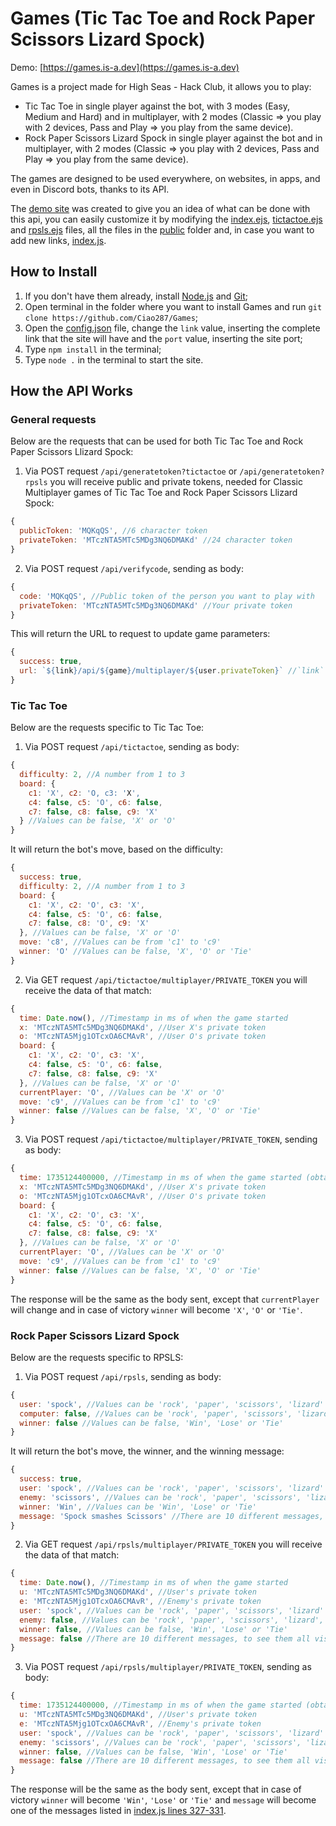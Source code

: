 # Games (Tic Tac Toe and Rock Paper Scissors Lizard Spock)

Demo: [https://games.is-a.dev](https://games.is-a.dev)

Games is a project made for High Seas - Hack Club, it allows you to play:
- Tic Tac Toe in single player against the bot, with 3 modes (Easy, Medium and Hard) and in multiplayer, with 2 modes (Classic => you play with 2 devices, Pass and Play => you play from the same device).
- Rock Paper Scissors Lizard Spock in single player against the bot and in multiplayer, with 2 modes (Classic => you play with 2 devices, Pass and Play => you play from the same device).

The games are designed to be used everywhere, on websites, in apps, and even in Discord bots, thanks to its API.

The [demo site](https://games.is-a.dev) was created to give you an idea of ​​what can be done with this api, you can easily customize it by modifying the [index.ejs](https://github.com/Ciao287/Games/blob/main/index.ejs), [tictactoe.ejs](https://github.com/Ciao287/Games/blob/main/tictactoe.ejs) and [rpsls.ejs](https://github.com/Ciao287/Games/blob/main/rpsls.ejs) files, all the files in the [public](https://github.com/Ciao287/Games/tree/main/public) folder and, in case you want to add new links, [index.js](https://github.com/Ciao287/Games/blob/main/index.js).

## How to Install

1) If you don't have them already, install [Node.js](https://nodejs.org/en/download/package-manager/current) and [Git](https://git-scm.com/downloads);
2) Open terminal in the folder where you want to install Games and run `git clone https://github.com/Ciao287/Games`;
3) Open the [config.json](https://github.com/Ciao287/Games/blob/main/config.json) file, change the `link` value, inserting the complete link that the site will have and the `port` value, inserting the site port;
4) Type `npm install` in the terminal;
5) Type `node .` in the terminal to start the site.

## How the API Works
### General requests
Below are the requests that can be used for both Tic Tac Toe and Rock Paper Scissors Llizard Spock:

1) Via POST request `/api/generatetoken?tictactoe` or `/api/generatetoken?rpsls` you will receive public and private tokens, needed for Classic Multiplayer games of Tic Tac Toe and Rock Paper Scissors Llizard Spock:
```js
{
  publicToken: 'MQKqQS', //6 character token
  privateToken: 'MTczNTA5MTc5MDg3NQ6DMAKd' //24 character token
}
```
2) Via POST request `/api/verifycode`, sending as body:
```js
{
  code: 'MQKqQS', //Public token of the person you want to play with
  privateToken: 'MTczNTA5MTc5MDg3NQ6DMAKd' //Your private token
}
```
This will return the URL to request to update game parameters:
```js
{
  success: true,
  url: `${link}/api/${game}/multiplayer/${user.privateToken}` //`link` is taken from config.json => (https://github.com/Ciao287/Games/blob/main/config.json), while `user.privateToken` is the private token of the user you want to play with. The `game` can be either 'tictactoe' or 'rpsls' depending on the tokens used
}
```

### Tic Tac Toe
Below are the requests specific to Tic Tac Toe:

1) Via POST request `/api/tictactoe`, sending as body:
```js
{
  difficulty: 2, //A number from 1 to 3
  board: {
    c1: 'X', c2: 'O, c3: 'X',
    c4: false, c5: 'O', c6: false,
    c7: false, c8: false, c9: 'X'
  } //Values ​​can be false, 'X' or 'O'
}
```
It will return the bot's move, based on the difficulty:
```js
{
  success: true,
  difficulty: 2, //A number from 1 to 3
  board: {
    c1: 'X', c2: 'O', c3: 'X',
    c4: false, c5: 'O', c6: false,
    c7: false, c8: 'O', c9: 'X'
  }, //Values ​​can be false, 'X' or 'O'
  move: 'c8', //Values ​​can be from 'c1' to 'c9'
  winner: 'O' //Values ​​can be false, 'X', 'O' or 'Tie'
}
```
2) Via GET request `/api/tictactoe/multiplayer/PRIVATE_TOKEN` you will receive the data of that match:
```js
{
  time: Date.now(), //Timestamp in ms of when the game started
  x: 'MTczNTA5MTc5MDg3NQ6DMAKd', //User X's private token
  o: 'MTczNTA5Mjg1OTcxOA6CMAvR', //User O's private token
  board: {
    c1: 'X', c2: 'O', c3: 'X',
    c4: false, c5: 'O', c6: false,
    c7: false, c8: false, c9: 'X'
  }, //Values ​​can be false, 'X' or 'O'
  currentPlayer: 'O', //Values ​​can be 'X' or 'O'
  move: 'c9', //Values ​​can be from 'c1' to 'c9'
  winner: false //Values ​​can be false, 'X', 'O' or 'Tie'
}
```
3) Via POST request `/api/tictactoe/multiplayer/PRIVATE_TOKEN`, sending as body:
```js
{
  time: 1735124400000, //Timestamp in ms of when the game started (obtained from GET request on `/api/tictactoe/multiplayer/PRIVATE_TOKEN`)
  x: 'MTczNTA5MTc5MDg3NQ6DMAKd', //User X's private token
  o: 'MTczNTA5Mjg1OTcxOA6CMAvR', //User O's private token
  board: {
    c1: 'X', c2: 'O', c3: 'X',
    c4: false, c5: 'O', c6: false,
    c7: false, c8: false, c9: 'X'
  }, //Values ​​can be false, 'X' or 'O'
  currentPlayer: 'O', //Values ​​can be 'X' or 'O'
  move: 'c9', //Values ​​can be from 'c1' to 'c9'
  winner: false //Values ​​can be false, 'X', 'O' or 'Tie'
}
```
The response will be the same as the body sent, except that `currentPlayer` will change and in case of victory `winner` will become `'X'`, `'O'` or `'Tie'`.

### Rock Paper Scissors Lizard Spock
Below are the requests specific to RPSLS:

1) Via POST request `/api/rpsls`, sending as body:
```js
{
  user: 'spock', //Values ​​can be 'rock', 'paper', 'scissors', 'lizard' or 'spock'
  computer: false, //Values ​​can be 'rock', 'paper', 'scissors', 'lizard', 'spock' or false
  winner: false //Values ​​can be false, 'Win', 'Lose' or 'Tie'
}
```
It will return the bot's move, the winner, and the winning message:
```js
{
  success: true,
  user: 'spock', //Values ​​can be 'rock', 'paper', 'scissors', 'lizard' or 'spock'
  enemy: 'scissors', //Values ​​can be 'rock', 'paper', 'scissors', 'lizard' or 'spock'
  winner: 'Win', //Values ​​can be 'Win', 'Lose' or 'Tie'
  message: 'Spock smashes Scissors' //There are 10 different messages, to see them all visit https://github.com/Ciao287/Games/blob/main/index.js#L327-L331 (lines 327-331)
}
```
2) Via GET request `/api/rpsls/multiplayer/PRIVATE_TOKEN` you will receive the data of that match:
```js
{
  time: Date.now(), //Timestamp in ms of when the game started
  u: 'MTczNTA5MTc5MDg3NQ6DMAKd', //User's private token
  e: 'MTczNTA5Mjg1OTcxOA6CMAvR', //Enemy's private token
  user: 'spock', //Values ​​can be 'rock', 'paper', 'scissors', 'lizard' or 'spock' or false
  enemy: false, //Values ​​can be 'rock', 'paper', 'scissors', 'lizard', 'spock' or false
  winner: false, //Values ​​can be false, 'Win', 'Lose' or 'Tie'
  message: false //There are 10 different messages, to see them all visit https://github.com/Ciao287/Games/blob/main/index.js#L327-L331 (lines 327-331). In this case, it can also be false because the game has not ended yet
}
```
3) Via POST request `/api/rpsls/multiplayer/PRIVATE_TOKEN`, sending as body:
```js
{
  time: 1735124400000, //Timestamp in ms of when the game started (obtained from GET request on `/api/rpsls/multiplayer/PRIVATE_TOKEN`)
  u: 'MTczNTA5MTc5MDg3NQ6DMAKd', //User's private token
  e: 'MTczNTA5Mjg1OTcxOA6CMAvR', //Enemy's private token
  user: 'spock', //Values ​​can be 'rock', 'paper', 'scissors', 'lizard' or 'spock' or false
  enemy: 'scissors', //Values ​​can be 'rock', 'paper', 'scissors', 'lizard', 'spock' or false
  winner: false, //Values ​​can be false, 'Win', 'Lose' or 'Tie'
  message: false //There are 10 different messages, to see them all visit https://github.com/Ciao287/Games/blob/main/index.js#L327-L331 (lines 327-331). In this case, it can also be false because the game has not ended yet
}
```
The response will be the same as the body sent, except that in case of victory `winner` will become `'Win'`, `'Lose'` or `'Tie'` and `message` will become one of the messages listed in [index.js lines 327-331](https://github.com/Ciao287/Games/blob/main/index.js#L327-L331).
